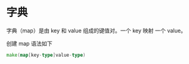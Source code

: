 # 字典

字典（map）是由 key 和 value 组成的键值对。一个 key 映射 一个 value。

创建 map 语法如下

```go
make(map[key-type]value-type)
```

